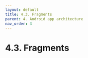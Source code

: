 ```yaml
---
layout: default
title: 4.3. Fragments
parent: 4. Android app architecture
nav_order: 3
---
```


# 4.3. Fragments
